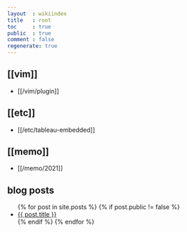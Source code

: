 ```yaml
---
layout  : wikiindex
title   : root
toc     : true
public  : true
comment : false
regenerate: true
---
```


## [[vim]]

* [[/vim/plugin]]

## [[etc]]

* [[/etc/tableau-embedded]]

## [[memo]]

* [[/memo/2021]]

## blog posts
<div>
    <ul>
{% for post in site.posts %}
    {% if post.public != false %}
        <li>
            <a class="post-link" href="{{ post.url | prepend: site.baseurl }}">
                {{ post.title }}
            </a>
        </li>
    {% endif %}
{% endfor %}
    </ul>
</div>

